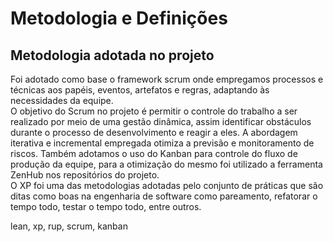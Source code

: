 # Metodologia e Definições

## Metodologia adotada no projeto

Foi adotado como base o framework scrum onde empregamos processos e técnicas aos papéis, eventos, artefatos e regras, adaptando às necessidades da equipe.  
O objetivo do Scrum no projeto é permitir o controle do trabalho a ser realizado por meio de uma gestão dinâmica, assim identificar obstáculos durante o processo de desenvolvimento e reagir a eles. A abordagem iterativa e incremental empregada otimiza a previsão e monitoramento de riscos.
Também adotamos o uso do Kanban para controle do fluxo de produção da equipe, para a otimização do mesmo foi utilizado a ferramenta ZenHub nos repositórios do projeto.  
O XP foi uma das metodologias adotadas pelo conjunto de práticas que são ditas como boas na engenharia de software como pareamento, refatorar o tempo todo, testar o tempo todo, entre outros.  

lean, xp, rup, scrum, kanban
